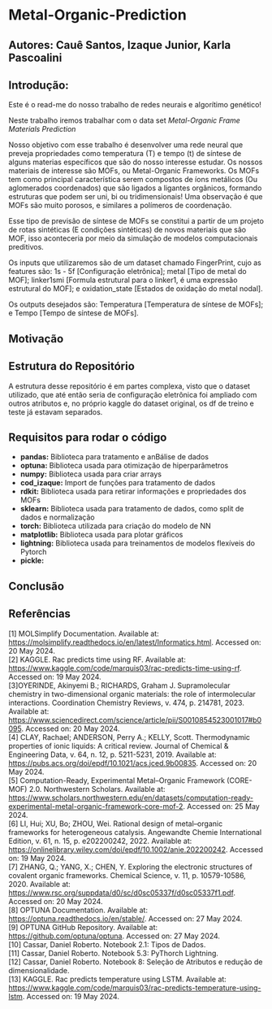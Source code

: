 # Metal-Organic-Prediction
## Autores: Cauê Santos, Izaque Junior, Karla Pascoalini

## Introdução:

Este é o read-me do nosso trabalho de redes neurais e algorítimo genético!

Neste trabalho iremos trabalhar com o data set _Metal-Organic Frame Materials Prediction_ 

Nosso objetivo com esse trabalho é desenvolver uma rede neural que preveja propriedades como temperatura (T) e tempo (t) de síntese de alguns materias específicos que são do nosso interesse estudar. Os nossos materiais de interesse são MOFs, ou Metal-Organic Frameworks. Os MOFs tem como principal característica serem compostos de íons metálicos (Ou aglomerados coordenados) que são ligados a ligantes orgânicos, formando estruturas que podem ser uni, bi ou tridimensionais! Uma observação é que MOFs são muito porosos, e similares a polímeros de coordenação.

Esse tipo de previsão de síntese de MOFs se constitui a partir de um projeto de rotas sintéticas (E condições sintéticas) de novos materiais que são MOF, isso aconteceria por meio da simulação de modelos computacionais preditivos.

Os inputs que utilizaremos são de um dataset chamado FingerPrint, cujo as features são: 1s - 5f [Configuração eletrônica]; metal [Tipo de metal do MOF]; linker1smi [Formula estrutural para o linker1, é uma expressão estrutural do MOF]; e oxidation_state [Estados de oxidação do metal nodal].

Os outputs desejados são: Temperatura [Temperatura de síntese de MOFs]; e Tempo [Tempo de síntese de MOFs].

## Motivação

##  Estrutura do Repositório
A estrutura desse repositório é em partes complexa, visto que o dataset utilizado, que até então seria de configuração eletrônica foi ampliado com outros atributos e, no próprio kaggle do dataset original, os df de treino e teste já estavam separados. 

## Requisitos para rodar o código

- **pandas:** Biblioteca para tratamento e anBálise de dados
- **optuna:** Biblioteca usada para otimização de hiperparâmetros
- **numpy:** Biblioteca usada para criar arrays
- **cod_izaque:** Import de funções para tratamento de dados
- **rdkit:** Biblioteca usada para retirar informações e propriedades dos MOFs
- **sklearn:** Biblioteca usada para tratamento de dados, como split de dados e normalização
- **torch:** Biblioteca utilizada para criação do modelo de NN
- **matplotlib:** Biblioteca usada para plotar gráficos
- **lightning:** Biblioteca usada para treinamentos de modelos flexíveis do Pytorch 
- **pickle:** 

## Conclusão



## Referências
[1] MOLSimplify Documentation. Available at: https://molsimplify.readthedocs.io/en/latest/Informatics.html. Accessed on: 20 May 2024. <br>
[2] KAGGLE. Rac predicts time using RF. Available at: https://www.kaggle.com/code/marquis03/rac-predicts-time-using-rf. Accessed on: 19 May 2024. <br>
[3]OYERINDE, Akinyemi B.; RICHARDS, Graham J. Supramolecular chemistry in two-dimensional organic materials: the role of intermolecular interactions. Coordination Chemistry Reviews, v. 474, p. 214781, 2023. Available at: https://www.sciencedirect.com/science/article/pii/S0010854523001017#b0095. Accessed on: 20 May 2024. <br>
[4] CLAY, Rachael; ANDERSON, Perry A.; KELLY, Scott. Thermodynamic properties of ionic liquids: A critical review. Journal of Chemical & Engineering Data, v. 64, n. 12, p. 5211-5231, 2019. Available at: https://pubs.acs.org/doi/epdf/10.1021/acs.jced.9b00835. Accessed on: 20 May 2024. <br>
[5] Computation-Ready, Experimental Metal–Organic Framework (CORE-MOF) 2.0. Northwestern Scholars. Available at: https://www.scholars.northwestern.edu/en/datasets/computation-ready-experimental-metal-organic-framework-core-mof-2. Accessed on: 25 May 2024. <br>
[6] LI, Hui; XU, Bo; ZHOU, Wei. Rational design of metal–organic frameworks for heterogeneous catalysis. Angewandte Chemie International Edition, v. 61, n. 15, p. e202200242, 2022. Available at: https://onlinelibrary.wiley.com/doi/epdf/10.1002/anie.202200242. Accessed on: 19 May 2024. <br>
[7] ZHANG, Q.; YANG, X.; CHEN, Y. Exploring the electronic structures of covalent organic frameworks. Chemical Science, v. 11, p. 10579-10586, 2020. Available at: https://www.rsc.org/suppdata/d0/sc/d0sc05337f/d0sc05337f1.pdf. Accessed on: 20 May 2024. <br>
[8] OPTUNA Documentation. Available at: https://optuna.readthedocs.io/en/stable/. Accessed on: 27 May 2024. <br>
[9] OPTUNA GitHub Repository. Available at: https://github.com/optuna/optuna. Accessed on: 27 May 2024. <br>
[10] Cassar, Daniel Roberto. Notebook 2.1: Tipos de Dados. <br>
[11] Cassar, Daniel Roberto. Notebook 5.3: PyThorch Lightning. <br>
[12] Cassar, Daniel Roberto. Notebook 8: Seleção de Atributos e redução de dimensionalidade. <br>
[13] KAGGLE. Rac predicts temperature using LSTM. Available at: https://www.kaggle.com/code/marquis03/rac-predicts-temperature-using-lstm. Accessed on: 19 May 2024. <br>
